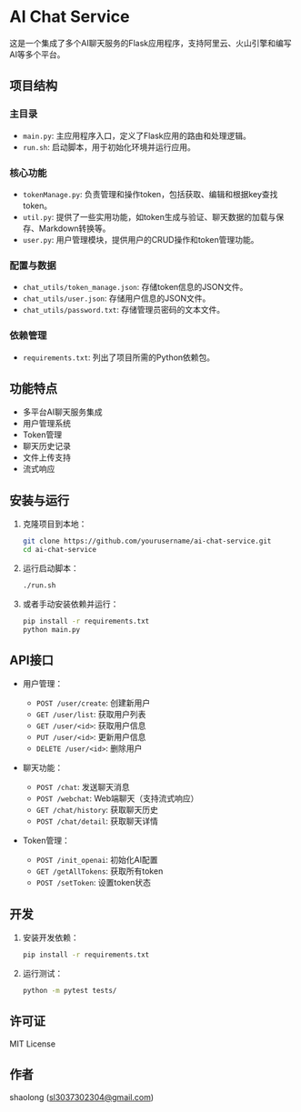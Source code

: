 <!--
 * @Date: 2025-03-10 09:46:57
 * @LastEditors: shaolong sl3037302304@gmail.com
 * @LastEditTime: 2025-03-17 09:00:44
 * @FilePath: /ai/README.md
 * @Description: from shaolong
-->
# AI Chat Service

这是一个集成了多个AI聊天服务的Flask应用程序，支持阿里云、火山引擎和编写AI等多个平台。

## 项目结构

### 主目录

- `main.py`: 主应用程序入口，定义了Flask应用的路由和处理逻辑。
- `run.sh`: 启动脚本，用于初始化环境并运行应用。

### 核心功能

- `tokenManage.py`: 负责管理和操作token，包括获取、编辑和根据key查找token。
- `util.py`: 提供了一些实用功能，如token生成与验证、聊天数据的加载与保存、Markdown转换等。
- `user.py`: 用户管理模块，提供用户的CRUD操作和token管理功能。

### 配置与数据

- `chat_utils/token_manage.json`: 存储token信息的JSON文件。
- `chat_utils/user.json`: 存储用户信息的JSON文件。
- `chat_utils/password.txt`: 存储管理员密码的文本文件。

### 依赖管理

- `requirements.txt`: 列出了项目所需的Python依赖包。

## 功能特点

- 多平台AI聊天服务集成
- 用户管理系统
- Token管理
- 聊天历史记录
- 文件上传支持
- 流式响应

## 安装与运行

1. 克隆项目到本地：
   ```bash
   git clone https://github.com/yourusername/ai-chat-service.git
   cd ai-chat-service
   ```

2. 运行启动脚本：
   ```bash
   ./run.sh
   ```

3. 或者手动安装依赖并运行：
   ```bash
   pip install -r requirements.txt
   python main.py
   ```

## API接口

- 用户管理：
  - `POST /user/create`: 创建新用户
  - `GET /user/list`: 获取用户列表
  - `GET /user/<id>`: 获取用户信息
  - `PUT /user/<id>`: 更新用户信息
  - `DELETE /user/<id>`: 删除用户

- 聊天功能：
  - `POST /chat`: 发送聊天消息
  - `POST /webchat`: Web端聊天（支持流式响应）
  - `GET /chat/history`: 获取聊天历史
  - `POST /chat/detail`: 获取聊天详情

- Token管理：
  - `POST /init_openai`: 初始化AI配置
  - `GET /getAllTokens`: 获取所有token
  - `POST /setToken`: 设置token状态

## 开发

1. 安装开发依赖：
   ```bash
   pip install -r requirements.txt
   ```

2. 运行测试：
   ```bash
   python -m pytest tests/
   ```

## 许可证

MIT License

## 作者

shaolong (sl3037302304@gmail.com)